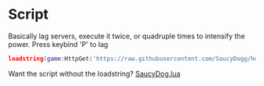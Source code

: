 # Script
Basically lag servers, execute it twice, or quadruple times to intensify the power.
Press keybind 'P' to lag

```lua
loadstring(game:HttpGet('https://raw.githubusercontent.com/SaucyDogg/hoopz-lag/main/SaucyDog.lua'))()
```

Want the script without the loadstring?
[SaucyDog.lua](https://github.com/SaucyDogg/hoopz-lag/blob/main/SaucyDog.lua)
